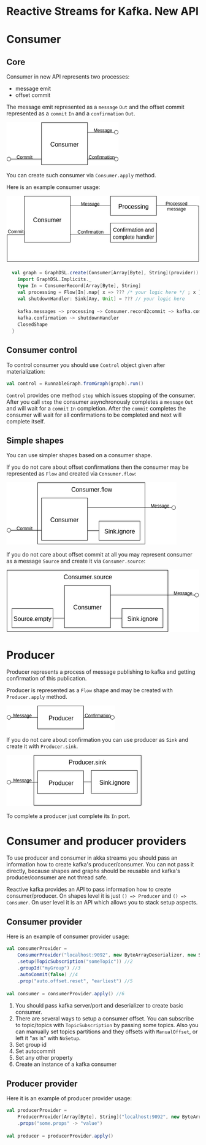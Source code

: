 Reactive Streams for Kafka. New API
====

# Consumer #

## Core ##

Consumer in new API represents two processes:
 - message emit
 - offset commit

The message emit represented as a `message` `Out` and the offset commit represented as a `commit` `In` and a `confirmation` `Out`.

![Consumer shape](images/Consumer.png)

You can create such consumer via `Consumer.apply` method.

Here is an example consumer usage:

![Consumer example](images/Consumer-example.png)

```scala
  val graph = GraphDSL.create(Consumer[Array[Byte], String](provider)) { implicit b => kafka =>
    import GraphDSL.Implicits._
    type In = ConsumerRecord[Array[Byte], String]
    val processing = Flow[In].map{ x => ??? /* your logic here */ ; x }
    val shutdownHandler: Sink[Any, Unit] = ??? // your logic here

    kafka.messages ~> processing ~> Consumer.record2commit ~> kafka.commit
    kafka.confirmation ~> shutdownHandler
    ClosedShape
  }

```

## Consumer control ##

To control consumer you should use `Control` object given after materialization:

```scala
val control = RunnableGraph.fromGraph(graph).run()
```

`Control` provides one method `stop` which issues stopping of the consumer. After you call `stop` the consumer asynchronously completes a `message` `Out` and will wait for a `commit` `In` completion. After the `commit` completes the consumer will wait for all confirmations to be completed and next will complete itself.

## Simple shapes ##

You can use simpler shapes based on a consumer shape.

If you do not care about offset confirmations then the consumer may be represented as `Flow` and created via `Consumer.flow`:

![Consumer flow shape](images/Consumer-flow.png)

If you do not care about offset commit at all you may represent consumer as a message `Source` and create it via `Consumer.source`:

![Consumer source shape](images/Consumer-source.png)

# Producer #

Producer represents a process of message publishing to kafka and getting confirmation of this publication.

Producer is represented as a `Flow` shape and may be created with `Producer.apply` method.

![Producer shape](images/Producer.png)

If you do not care about confirmation you can use producer as `Sink` and create it with `Producer.sink`.

![Producer shape](images/Producer-sink.png)

To complete a producer just complete its `In` port.

# Consumer and producer providers

To use producer and consumer in akka streams you should pass an information how to create kafka's producer/consumer.
You can not pass it directly, because shapes and graphs should be reusable and kafka's producer/consumer are not thread safe.

Reactive kafka provides an API to pass information how to create consumer/producer. On shapes level it is just `() => Producer` and `() => Consumer`. On user level it is an API
which allows you to stack setup aspects.

## Consumer provider ##
Here is an example of consumer provider usage:
```scala
val consumerProvider =
    ConsumerProvider("localhost:9092", new ByteArrayDeserializer, new StringDeserializer) //1
    .setup(TopicSubscription("someTopic")) //2
    .groupId("myGroup") //3
    .autoCommit(false) //4
    .prop("auto.offset.reset", "earliest") //5

val consumer = consumerProvider.apply() //6
```

1. You should pass kafka server/port and deserializer to create basic consumer.
2. There are several ways to setup a consumer offset. You can subscribe to topic/topics with `TopicSubscription` by passing some topics. Also you can manually set topics partitions and they offsets with `ManualOffset`, or left it "as is" with `NoSetup`.
3. Set group id
4. Set autocommit
5. Set any other property
6. Create an instance of a kafka consumer

## Producer provider ##

Here it is an example of producer provider usage:
```scala
val producerProvider = 
    ProducerProvider[Array[Byte], String]("localhost:9092", new ByteArraySerializer, new StringSerializer)
    .props("some.props" -> "value")

val producer = producerProvider.apply()
```
